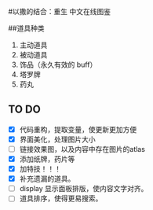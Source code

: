 ﻿#以撒的结合：重生 中文在线图鉴

##道具种类

1. 主动道具
2. 被动道具
3. 饰品（永久有效的 buff）
4. 塔罗牌
5. 药丸
	

## TO DO
- [x] 代码重构，提取变量，使更新更加方便
- [x] 界面美化，处理图片大小
- [ ] 链接效果图，以及内容中存在图片的atlas
- [x] 添加纸牌，药片等
- [x] 加特技！！！
- [x] 补充遗漏的道具。
- [ ] display 显示面板排版，使内容文字对齐。
- [ ] 道具排序，使得更易搜索。
